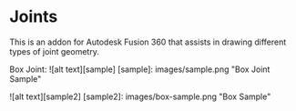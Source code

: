 # Joints
This is an addon for Autodesk Fusion 360 that assists in drawing different types of joint geometry.

Box Joint:
![alt text][sample]
[sample]: images/sample.png "Box Joint Sample"

![alt text][sample2]
[sample2]: images/box-sample.png "Box Sample"
